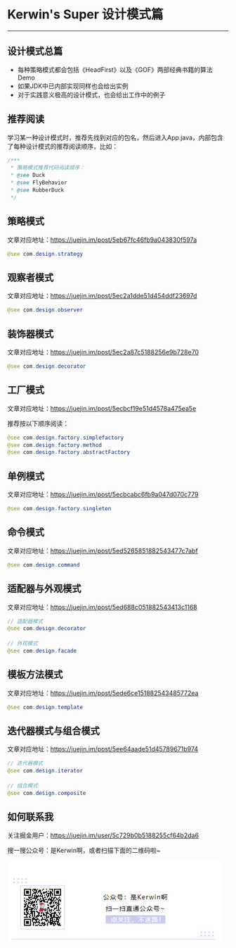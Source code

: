 # Kerwin's Super 设计模式篇

------



## 设计模式总篇

- 每种策略模式都会包括《HeadFirst》以及《GOF》两部经典书籍的算法Demo
- 如果JDK中已内部实现同样也会给出实例
- 对于实践意义极高的设计模式，也会给出工作中的例子



## 推荐阅读

学习某一种设计模式时，推荐先找到对应的包名，然后进入App.java，内部包含了每种设计模式的推荐阅读顺序，比如：

```java
/***
 * 策略模式推荐代码阅读顺序：
 * @see Duck
 * @see FlyBehavior
 * @see RubberDuck
 */
```





## 策略模式

文章对应地址：https://juejin.im/post/5eb67fc46fb9a043830f597a

```java
@see com.design.strategy
```



## 观察者模式

文章对应地址：https://juejin.im/post/5ec2a1dde51d454ddf23697d

```java
@see com.design.observer
```


## 装饰器模式

文章对应地址：https://juejin.im/post/5ec2a87c5188256e9b728e70

```java
@see com.design.decorator
```


## 工厂模式

文章对应地址：https://juejin.im/post/5ecbcf19e51d4578a475ea5e

推荐按以下顺序阅读：
```java
@see com.design.factory.simplefactory
@see com.design.factory.method
@see com.design.factory.abstractFactory
```


## 单例模式

文章对应地址：https://juejin.im/post/5ecbcabc6fb9a047d070c779

```java
@see com.design.factory.singleton
```


## 命令模式

文章对应地址：https://juejin.im/post/5ed5265851882543477c7abf

```java
@see com.design.command
```


## 适配器与外观模式

文章对应地址：https://juejin.im/post/5ed688c051882543413c1168

```java
// 适配器模式
@see com.design.decorator

// 外观模式
@see com.design.facade
```


## 模板方法模式

文章对应地址：https://juejin.im/post/5ede6ce151882543485772ea

```java
@see com.design.template
```


## 迭代器模式与组合模式

文章对应地址：https://juejin.im/post/5ee64aade51d45789671b974

```java
// 迭代器模式
@see com.design.iterator

// 组合模式
@see com.design.composite
```



## 如何联系我

关注掘金用户：https://juejin.im/user/5c729b0b5188255cf64b2da6

搜一搜公众号：是Kerwin啊，或者扫描下面的二维码啦~

![微信公众号](img/wechat.png)

